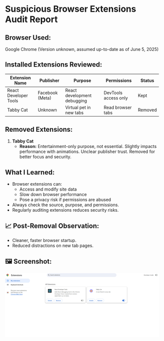 #  Suspicious Browser Extensions Audit Report

##  Browser Used:
Google Chrome (Version unknown, assumed up-to-date as of June 5, 2025)

## Installed Extensions Reviewed:
| Extension Name       | Publisher        | Purpose                        | Permissions         | Status     |
|----------------------|------------------|--------------------------------|----------------------|------------|
| React Developer Tools| Facebook (Meta)  | React development debugging    | DevTools access only |  Kept     |
| Tabby Cat            | Unknown          | Virtual pet in new tabs        | Read browser tabs    |  Removed  |

##  Removed Extensions:
1. **Tabby Cat**
   - **Reason:** Entertainment-only purpose, not essential. Slightly impacts performance with animations. Unclear publisher trust. Removed for better focus and security.

##  What I Learned:
- Browser extensions can:
  - Access and modify site data
  - Slow down browser performance
  - Pose a privacy risk if permissions are abused
- Always check the source, purpose, and permissions.
- Regularly auditing extensions reduces security risks.

## 📈 Post-Removal Observation:
- Cleaner, faster browser startup.
- Reduced distractions on new tab pages.

## 🖼️ Screenshot:
![Extensions Screenshot](google_extensions.png)
